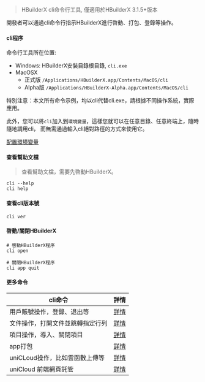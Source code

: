> HBuilderX cli命令行工具, 僅適用於HBuilderX 3.1.5+版本

開發者可以通過cli命令行指示HBuilderX進行啓動、打包、登錄等操作。

#### cli程序

命令行工具所在位置:

- Windows: HBuilderX安裝目錄根目錄, `cli.exe`
- MacOSX
    - 正式版 `/Applications/HBuilderX.app/Contents/MacOS/cli`
    - Alpha版 `/Applications/HBuilderX-Alpha.app/Contents/MacOS/cli`

特別注意：本文所有命令示例，均以cli代替cli.exe，請根據不同操作系統，實際應用。

此外，您可以將`cli`加入到`環境變量`，這樣您就可以在任意目錄、任意終端上，隨時隨地調用cli， 而無需通過輸入cli絕對路徑的方式來使用它。

[配置環境變量](/cli/env)

#### 查看幫助文檔

> 查看幫助文檔，需要先啓動HBuilderX。

```shell
cli --help
cli help
```

#### 查看cli版本號

```shell
cli ver
```

#### 啓動/關閉HBuilderX

```shell
# 啓動HBuilderX程序
cli open

# 關閉HBuilderX程序
cli app quit
```

#### 更多命令

|cli命令												|詳情													|
|--															|--														|
|用戶賬號操作，登錄、退出等			|[詳情](/cli/user)						|
|文件操作，打開文件並跳轉指定行列				|[詳情](/cli/file)					|
|項目操作，導入、關閉項目				|[詳情](/cli/project)					|
|app打包												|[詳情](/cli/pack)						|
|uniCLoud操作，比如雲函數上傳等	|[詳情](/cli/uniCloud)				|
|uniCloud 前端網頁託管					|[詳情](/cli/uniCloud-hosting)|
